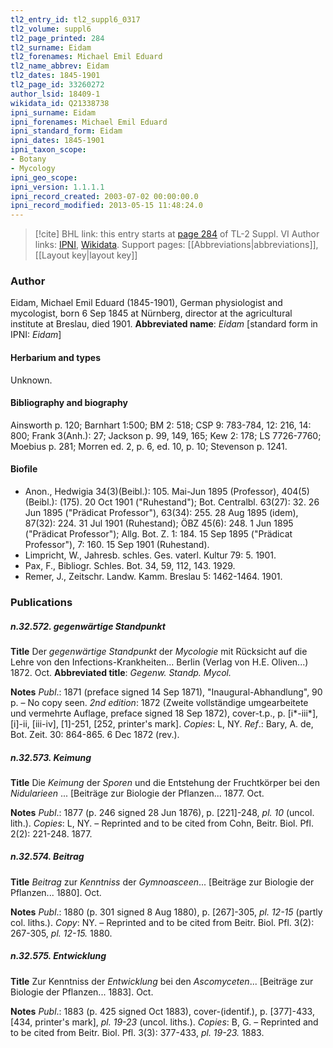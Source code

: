 ```yaml
---
tl2_entry_id: tl2_suppl6_0317
tl2_volume: suppl6
tl2_page_printed: 284
tl2_surname: Eidam
tl2_forenames: Michael Emil Eduard
tl2_name_abbrev: Eidam
tl2_dates: 1845-1901
tl2_page_id: 33260272
author_lsid: 18409-1
wikidata_id: Q21338738
ipni_surname: Eidam
ipni_forenames: Michael Emil Eduard
ipni_standard_form: Eidam
ipni_dates: 1845-1901
ipni_taxon_scope: 
- Botany
- Mycology
ipni_geo_scope: 
ipni_version: 1.1.1.1
ipni_record_created: 2003-07-02 00:00:00.0
ipni_record_modified: 2013-05-15 11:48:24.0
---
```


> [!cite] BHL link: this entry starts at [page 284](https://www.biodiversitylibrary.org/page/33260272) of TL-2 Suppl. VI
> Author links: [IPNI](https://www.ipni.org/a/18409-1), [Wikidata](https://www.wikidata.org/wiki/Q21338738). Support pages: [[Abbreviations|abbreviations]], [[Layout key|layout key]]

### Author

Eidam, Michael Emil Eduard (1845-1901), German physiologist and mycologist, born 6 Sep 1845 at Nürnberg, director at the agricultural institute at Breslau, died 1901. 
**Abbreviated name**: *Eidam* \[standard form in IPNI: *Eidam*\]

#### Herbarium and types

Unknown.

#### Bibliography and biography

Ainsworth p. 120; Barnhart 1:500; BM 2: 518; CSP 9: 783-784, 12: 216, 14: 800; Frank 3(Anh.): 27; Jackson p. 99, 149, 165; Kew 2: 178; LS 7726-7760; Moebius p. 281; Morren ed. 2, p. 6, ed. 10, p. 10; Stevenson p. 1241.

#### Biofile

- Anon., Hedwigia 34(3)(Beibl.): 105. Mai-Jun 1895 (Professor), 404(5)(Beibl.): (175). 20 Oct 1901 ("Ruhestand"); Bot. Centralbl. 63(27): 32. 26 Jun 1895 ("Prädicat Professor"), 63(34): 255. 28 Aug 1895 (idem), 87(32): 224. 31 Jul 1901 (Ruhestand); ÖBZ 45(6): 248. 1 Jun 1895 ("Prädicat Professor"); Allg. Bot. Z. 1: 184. 15 Sep 1895 ("Prädicat Professor"), 7: 160. 15 Sep 1901 (Ruhestand).
- Limpricht, W., Jahresb. schles. Ges. vaterl. Kultur 79: 5. 1901.
- Pax, F., Bibliogr. Schles. Bot. 34, 59, 112, 143. 1929.
- Remer, J., Zeitschr. Landw. Kamm. Breslau 5: 1462-1464. 1901.

### Publications

##### n.32.572. gegenwärtige Standpunkt

**Title**
Der *gegenwärtige Standpunkt* der *Mycologie* mit Rücksicht auf die Lehre von den Infections-Krankheiten... Berlin (Verlag von H.E. Oliven...) 1872. Oct.
**Abbreviated title**: *Gegenw. Standp. Mycol.*

**Notes**
*Publ*.: 1871 (preface signed 14 Sep 1871), "Inaugural-Abhandlung", 90 p. – No copy seen.
*2nd edition*: 1872 (Zweite vollständige umgearbeitete und vermehrte Auflage, preface signed 18 Sep 1872), cover-t.p., p. \[i\*-iii\*\], \[i\]-ii, \[iii-iv\], \[1\]-251, \[252, printer's mark\]. *Copies*: L, NY.
*Ref*.: Bary, A. de, Bot. Zeit. 30: 864-865. 6 Dec 1872 (rev.).

##### n.32.573. Keimung

**Title**
Die *Keimung* der *Sporen* und die Entstehung der Fruchtkörper bei den *Nidularieen* ... \[Beiträge zur Biologie der Pflanzen... 1877. Oct.

**Notes**
*Publ*.: 1877 (p. 246 signed 28 Jun 1876), p. \[221\]-248, *pl. 10* (uncol. lith.). *Copies*: L, NY. – Reprinted and to be cited from Cohn, Beitr. Biol. Pfl. 2(2): 221-248. 1877.

##### n.32.574. Beitrag

**Title**
*Beitrag* zur *Kenntniss* der *Gymnoasceen*... \[Beiträge zur Biologie der Pflanzen... 1880\]. Oct.

**Notes**
*Publ*.: 1880 (p. 301 signed 8 Aug 1880), p. \[267\]-305, *pl. 12-15* (partly col. liths.). *Copy*: NY. – Reprinted and to be cited from Beitr. Biol. Pfl. 3(2): 267-305, *pl. 12-15.* 1880.

##### n.32.575. Entwicklung

**Title**
Zur Kenntniss der *Entwicklung* bei den *Ascomyceten*... \[Beiträge zur Biologie der Pflanzen... 1883\]. Oct.

**Notes**
*Publ*.: 1883 (p. 425 signed Oct 1883), cover-(identif.), p. \[377\]-433, \[434, printer's mark\], *pl. 19-23* (uncol. liths.). *Copies*: B, G. – Reprinted and to be cited from Beitr. Biol. Pfl. 3(3): 377-433, *pl. 19-23.* 1883.


